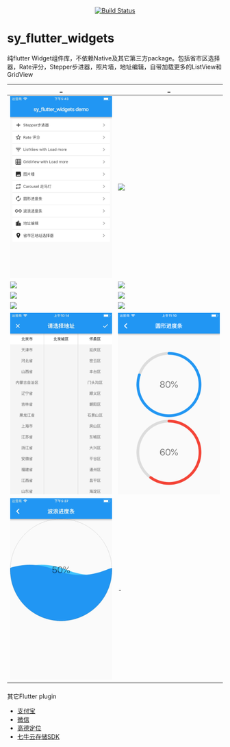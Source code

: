 
<p align="center">
    <a href="https://pub.dartlang.org/packages/sy_flutter_widgets">
        <img src="https://img.shields.io/badge/pub-0.1.1-blue.svg?branch=master" alt="Build Status" />
    </a>
</p>

# sy_flutter_widgets


纯flutter Widget组件库，不依赖Native及其它第三方package。包括省市区选择器，Rate评分，Stepper步进器，照片墙，地址编辑，自带加载更多的ListView和GridView

_ | _
------------ | -------------
![](https://raw.githubusercontent.com/lishuhao/assets/master/sy_flutter_widgets/home.jpg) | ![](https://raw.githubusercontent.com/lishuhao/sy_flutter_widgets/master/example/images/stepper.png)
![](https://raw.githubusercontent.com/lishuhao/sy_flutter_widgets/master/example/images/rate.png) | ![](https://raw.githubusercontent.com/lishuhao/sy_flutter_widgets/master/example/images/listview.jpg)
![](https://raw.githubusercontent.com/lishuhao/sy_flutter_widgets/master/example/images/gridview.jpg) | ![](https://raw.githubusercontent.com/lishuhao/sy_flutter_widgets/master/example/images/gallery.png)
![](https://raw.githubusercontent.com/lishuhao/sy_flutter_widgets/master/example/images/carousel-jpg.jpg) | ![](https://raw.githubusercontent.com/lishuhao/sy_flutter_widgets/master/example/images/edit_address.jpg)
![](https://raw.githubusercontent.com/lishuhao/assets/master/sy_flutter_widgets/choose_address.jpg) | ![](https://raw.githubusercontent.com/lishuhao/assets/master/sy_flutter_widgets/circle_progress.png)
![](https://raw.githubusercontent.com/lishuhao/assets/master/sy_flutter_widgets/wave_progress.jpg) | -


####
其它Flutter plugin

- [支付宝](https://github.com/lishuhao/sy_flutter_alipay)
- [微信](https://github.com/lishuhao/sy_flutter_wechat)
- [高德定位](https://github.com/lishuhao/sy_flutter_amap)
- [七牛云存储SDK](https://github.com/lishuhao/sy_flutter_qiniu_storage)